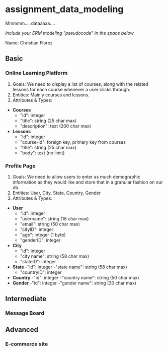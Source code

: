 # assignment_data_modeling
Mmmmm.... dataaaaa....

*Include your ERM modeling "pseudocode" in the space below*

Name: Christian Florez

## Basic
### Online Learning Platform
1. Goals: We need to display a list of courses, along with the related lessons for each course whenever a user clicks through.
2. Entities: Mainly courses and lessons.
3. Attributes & Types:
  - **Courses**
    - "id": integer
    - "title": string (25 char max)
    - "description": text (200 char max)
  - **Lessons**
    - "id": integer
    - "course-id": foreign key, primary key from courses
    - "title": string (25 char max)
    - "body": text (no limit)


### Profile Page
1. Goals: We need to allow users to enter as much demographic information as they would like and store that in a granular fashion on our db.
2. Entities: User, City, State, Country, Gender
3. Attributes & Types:
  - **User**
    - "id": integer
    - "username": string (18 char max)
    - "email": string (50 char max)
    - "cityID": integer
    - "age": integer (1 byte)
    - "genderID": integer
  - **City**
    - "id": integer
    - "city name": string (58 char max)
    - "stateID": integer
  - **State**
    -"id": integer
    -"state name": string (58 char max)
    - "countryID": integer
  - **Country**
    -"id": integer
    -"country name": string (50 char max)
  - **Gender**
    -"id": integer
    -"gender name": string (30 char max)

## Intermediate
### Message Board

## Advanced
### E-commerce site